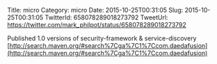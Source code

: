 Title: micro
Category: micro
Date: 2015-10-25T00:31:05
Slug: 2015-10-25T00:31:05
TwitterId: 658078289018273792
TweetUrl: https://twitter.com/mark_philpot/status/658078289018273792

Published 1.0 versions of security-framework &amp; service-discovery [http://search.maven.org/#search%7Cga%7C1%7Ccom.daedafusion](http://search.maven.org/#search%7Cga%7C1%7Ccom.daedafusion)